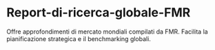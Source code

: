 # Report-di-ricerca-globale-FMR
Offre approfondimenti di mercato mondiali compilati da FMR. Facilita la pianificazione strategica e il benchmarking globali.
